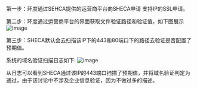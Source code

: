 第一步：环度通过SEHCA提供的运营商平台向SHECA申请 支持IP的SSL申请。

第二步：环度通过运营商平台的界面获取文件验证路径和验证值，如下图展示
![image](https://github.com/SHECA-Alvin/cabgroup/assets/163508594/c637902a-9d49-49d3-b2b3-39b6d7d17a7e#pic_left)

第三步：SHECA默认会去扫描该IP下的443和80端口下的路径去验证是否配置了预期值。

系统的域名验证扫描日志如下:
![image](https://github.com/SHECA-Alvin/cabgroup/assets/163508594/c379289e-90ab-4211-b902-5a9f4e9d431b#pic_left)


从日志可以看到SHECA通过该IP的443端口扫描了预期值，并将域名验证判定为通过，由于该讨论中不涉及企业信息验证，因为不做过多的描述。
